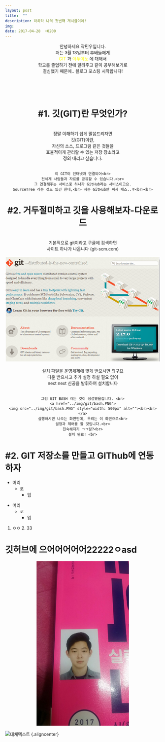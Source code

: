 ```yaml
---
layout: post
title:  ""
description: 하하하 나의 첫번째 게시글이야!
img:
date: 2017-04-28  +0200
---
```



<div align="center">
    안녕하세요 곽민우입니다.<br>
    저는 3월 13일부터 후배들에게<br>
    <font color="yellow"> GIT</font> 과 
    <font color="yellow"> 아두이노</font> 에 대해서<br>
    학교를 졸업하기 전에 알려주고 같이 공부해보기로<br>
    결심했기 때문에.. 블로그 포스팅 시작합니다!<br>
</div><br><br><br><br>



<div align="center">
<H1> #1. 깃(GIT)란 무엇인가? </H1><br>
	정말 이해하기 쉽게 말씀드리자면<br>
    깃(GIT)이란,<br>
    자신의 소스, 프로그램 같은 것들을<br>
    효율적이게 관리할 수 있는 저장 장소라고<br>
    정의 내리고 싶습니다.<br><br>

    이 GIT이 인터넷과 연결되어<br>
    전세계 사람들과 자료를 공유할 수 있습니다.<br>
    그 연결해주는 서비스중 하나가 GitHub라는 서비스이고요.
    SourceTree 라는 것도 있긴 한데,<br> 저는 GitHub만 써서 패스..ㅎ<br><br>
</div>

<div align="center">
    <H1> #2. 거두절미하고 깃을 사용해보자-다운로드 </H1><br>
    기본적으로 git이라고 구글에 검색하면<br>
    사이트 하나가 나옵니다 (git-scm.com)<br><br>
    <a href="../img/git/캡처.PNG">
    <img src="../img/git/캡처.PNG" style="width: 500px" alt="../img/git/캡처.PNG"><br><br>
    </a>
    설치 파일을 운영체제에 맞게 받으시면 되구요<br>
    다운 받으시고 추가 설정 하실 필요 없이<br>
    next next 신공을 발휘하여 설치합니다<br><br>
    
    그럼 GIT BASH 라는 것이 생성됐을겁니다. <br>
    <a href="../img/git/bash.PNG">
    <img src="../img/git/bash.PNG" style="width: 500px" alt=""><br><br>
    </a>
    실행하시면 나오는 화면인데, 우리는 이 화면으로<br>
    설정과 제어를 할 것입니다.<br>
    친숙해지기 ㄱㄱ링?<br>
    설치 완료! <br>
</div>

<div>
 <H1> #2. GIT 저장소를 만들고 GIThub에 연동하자 </H1>
</div>

<div>



* 머리
	* 코
		* 입
        

+ 머리
  + 코
    + 입

1. ㅇㅇ
	2.	33
		

깃허브에 으어어어어어22222ㅇasd
=======================
<div align="center">
<img src="../img/2018-04-02/11.jpg" style="width: 300px">
</div>

![대체텍스트](../img/2018-04-02/11.jpg") {.aligncenter}
